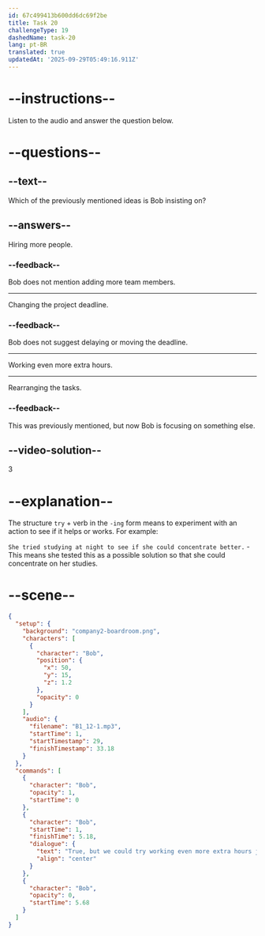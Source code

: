 ```yaml
---
id: 67c499413b600dd6dc69f2be
title: Task 20
challengeType: 19
dashedName: task-20
lang: pt-BR
translated: true
updatedAt: '2025-09-29T05:49:16.911Z'
---
```


<!-- (Audio) Bob: True, but we could try working even more extra hours just for this project. -->

# --instructions--

Listen to the audio and answer the question below.

# --questions--

## --text--

Which of the previously mentioned ideas is Bob insisting on?

## --answers--

Hiring more people.  

### --feedback--

Bob does not mention adding more team members.  

---

Changing the project deadline.  

### --feedback--

Bob does not suggest delaying or moving the deadline.  

---

Working even more extra hours.  

---

Rearranging the tasks.  

### --feedback--

This was previously mentioned, but now Bob is focusing on something else.

## --video-solution--

3  

# --explanation--

The structure `try` + verb in the `-ing` form means to experiment with an action to see if it helps or works. For example:

`She tried studying at night to see if she could concentrate better.` - This means she tested this as a possible solution so that she could concentrate on her studies.

# --scene--

```json
{
  "setup": {
    "background": "company2-boardroom.png",
    "characters": [
      {
        "character": "Bob",
        "position": {
          "x": 50,
          "y": 15,
          "z": 1.2
        },
        "opacity": 0
      }
    ],
    "audio": {
      "filename": "B1_12-1.mp3",
      "startTime": 1,
      "startTimestamp": 29,
      "finishTimestamp": 33.18
    }
  },
  "commands": [
    {
      "character": "Bob",
      "opacity": 1,
      "startTime": 0
    },
    {
      "character": "Bob",
      "startTime": 1,
      "finishTime": 5.18,
      "dialogue": {
        "text": "True, but we could try working even more extra hours just for this project.",
        "align": "center"
      }
    },
    {
      "character": "Bob",
      "opacity": 0,
      "startTime": 5.68
    }
  ]
}
```
